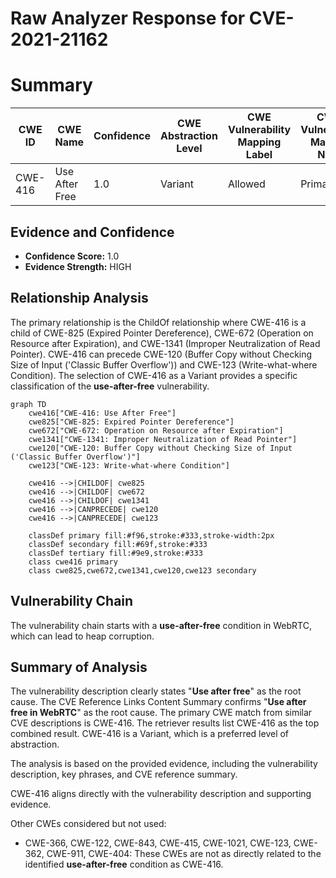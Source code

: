 # Raw Analyzer Response for CVE-2021-21162

# Summary
| CWE ID | CWE Name | Confidence | CWE Abstraction Level | CWE Vulnerability Mapping Label | CWE-Vulnerability Mapping Notes |
|---|---|---|---|---|---|
| CWE-416 | Use After Free | 1.0 | Variant | Allowed | Primary CWE |

## Evidence and Confidence

*   **Confidence Score:** 1.0
*   **Evidence Strength:** HIGH

## Relationship Analysis
The primary relationship is the ChildOf relationship where CWE-416 is a child of CWE-825 (Expired Pointer Dereference), CWE-672 (Operation on Resource after Expiration), and CWE-1341 (Improper Neutralization of Read Pointer). CWE-416 can precede CWE-120 (Buffer Copy without Checking Size of Input ('Classic Buffer Overflow')) and CWE-123 (Write-what-where Condition). The selection of CWE-416 as a Variant provides a specific classification of the **use-after-free** vulnerability.

```mermaid
graph TD
    cwe416["CWE-416: Use After Free"]
    cwe825["CWE-825: Expired Pointer Dereference"]
    cwe672["CWE-672: Operation on Resource after Expiration"]
    cwe1341["CWE-1341: Improper Neutralization of Read Pointer"]
    cwe120["CWE-120: Buffer Copy without Checking Size of Input ('Classic Buffer Overflow')"]
    cwe123["CWE-123: Write-what-where Condition"]
    
    cwe416 -->|CHILDOF| cwe825
    cwe416 -->|CHILDOF| cwe672
    cwe416 -->|CHILDOF| cwe1341
    cwe416 -->|CANPRECEDE| cwe120
    cwe416 -->|CANPRECEDE| cwe123
    
    classDef primary fill:#f96,stroke:#333,stroke-width:2px
    classDef secondary fill:#69f,stroke:#333
    classDef tertiary fill:#9e9,stroke:#333
    class cwe416 primary
    class cwe825,cwe672,cwe1341,cwe120,cwe123 secondary
```

## Vulnerability Chain
The vulnerability chain starts with a **use-after-free** condition in WebRTC, which can lead to heap corruption.

## Summary of Analysis
The vulnerability description clearly states "**Use after free**" as the root cause. The CVE Reference Links Content Summary confirms "**Use after free in WebRTC**" as the root cause. The primary CWE match from similar CVE descriptions is CWE-416. The retriever results list CWE-416 as the top combined result. CWE-416 is a Variant, which is a preferred level of abstraction.

The analysis is based on the provided evidence, including the vulnerability description, key phrases, and CVE reference summary.

CWE-416 aligns directly with the vulnerability description and supporting evidence.

Other CWEs considered but not used:
*   CWE-366, CWE-122, CWE-843, CWE-415, CWE-1021, CWE-123, CWE-362, CWE-911, CWE-404: These CWEs are not as directly related to the identified **use-after-free** condition as CWE-416.
